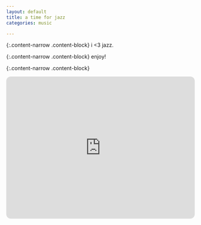 ```yaml
---
layout: default
title: a time for jazz
categories: music

---
```



{:.content-narrow .content-block}
i <3 jazz.

{:.content-narrow .content-block}
enjoy!

{:.content-narrow .content-block}
<iframe style="border-radius:12px" src="https://open.spotify.com/embed/playlist/68hZQiy1JaeB44riZH2AUO?utm_source=generator" width="100%" height="380" frameBorder="0" allowfullscreen="" allow="autoplay; clipboard-write; encrypted-media; fullscreen; picture-in-picture"></iframe>
